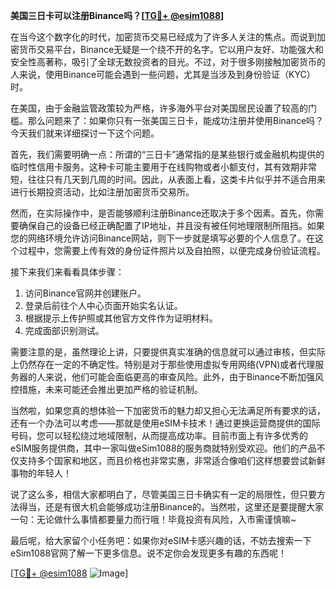 **美国三日卡可以注册Binance吗？[[TG💪+ @esim1088](https://t.me/s/esim1088)]**

在当今这个数字化的时代，加密货币交易已经成为了许多人关注的焦点。而说到加密货币交易平台，Binance无疑是一个绕不开的名字。它以用户友好、功能强大和安全性高著称，吸引了全球无数投资者的目光。不过，对于很多刚接触加密货币的人来说，使用Binance可能会遇到一些问题，尤其是当涉及到身份验证（KYC）时。

在美国，由于金融监管政策较为严格，许多海外平台对美国居民设置了较高的门槛。那么问题来了：如果你只有一张美国三日卡，能成功注册并使用Binance吗？今天我们就来详细探讨一下这个问题。

首先，我们需要明确一点：所谓的“三日卡”通常指的是某些银行或金融机构提供的临时性信用卡服务。这种卡可能主要用于在线购物或者小额支付，其有效期非常短，往往只有几天到几周的时间。因此，从表面上看，这类卡片似乎并不适合用来进行长期投资活动，比如注册加密货币交易所。

然而，在实际操作中，是否能够顺利注册Binance还取决于多个因素。首先，你需要确保自己的设备已经正确配置了IP地址，并且没有被任何地理限制所阻挡。如果您的网络环境允许访问Binance网站，则下一步就是填写必要的个人信息了。在这个过程中，您需要上传有效的身份证件照片以及自拍照，以便完成身份验证流程。

接下来我们来看看具体步骤：
1. 访问Binance官网并创建账户。
2. 登录后前往个人中心页面开始实名认证。
3. 根据提示上传护照或其他官方文件作为证明材料。
4. 完成面部识别测试。

需要注意的是，虽然理论上讲，只要提供真实准确的信息就可以通过审核，但实际上仍然存在一定的不确定性。特别是对于那些使用虚拟专用网络(VPN)或者代理服务器的人来说，他们可能会面临更高的审查风险。此外，由于Binance不断加强风控措施，未来可能还会推出更加严格的验证机制。

当然啦，如果您真的想体验一下加密货币的魅力却又担心无法满足所有要求的话，还有一个办法可以考虑——那就是使用eSIM卡技术！通过更换运营商提供的国际号码，您可以轻松绕过地域限制，从而提高成功率。目前市面上有许多优秀的eSIM服务提供商，其中一家叫做eSim1088的服务商就特别受欢迎。他们的产品不仅支持多个国家和地区，而且价格也非常实惠，非常适合像咱们这样想要尝试新鲜事物的年轻人！

说了这么多，相信大家都明白了，尽管美国三日卡确实有一定的局限性，但只要方法得当，还是有很大机会能够成功注册Binance的。当然啦，这里还是要提醒大家一句：无论做什么事情都要量力而行哦！毕竟投资有风险，入市需谨慎嘛~

最后呢，给大家留个小任务吧：如果你对eSIM卡感兴趣的话，不妨去搜索一下eSim1088官网了解一下更多信息。说不定你会发现更多有趣的东西呢！

[[TG💪+ @esim1088](https://t.me/s/esim1088) ![Image](https://i.postimg.cc/4NQfJmqS/Snipaste-2025-05-13-00-14-12.png)]